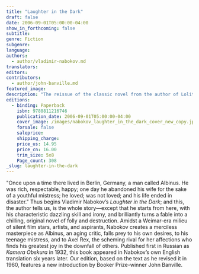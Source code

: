```yaml
---
title: "Laughter in the Dark"
draft: false
date: 2006-09-01T05:00:00-04:00
show_in_forthcoming: false
subtitle:
genre: Fiction
subgenre:
language:
authors:
  - author/vladimir-nabokov.md
translators:
editors:
contributors:
  - author/john-banville.md
featured_image:
description: "The reissue of the classic novel from the author of Lolita which brilliantly portrays one man's ruin through love and betrayal. "
editions:
  - binding: Paperback
    isbn: 9780811216746
    publication_date: 2006-09-01T05:00:00-04:00
    cover_image: /images/nabokov_laughter_in_the_dark_cover_new_copy.jpg
    forsale: false
    saleprice:
    shipping_charge:
    price_us: 14.95
    price_cn: 16.00
    trim_size: 5x8
    Page_count: 308
_slug: laughter-in-the-dark
---
```


"Once upon a time there lived in Berlin, Germany, a man called Albinus. He was rich, respectable, happy; one day he abandoned his wife for the sake of a youthful mistress; he loved; was not loved; and his life ended in disaster." Thus begins Vladimir Nabokov’s _Laughter in the Dark_; and this, the author tells us, is the whole story—except that he starts from here, with his characteristic dazzling skill and irony, and brilliantly turns a fable into a chilling, original novel of folly and destruction. Amidst a Weimar-era milieu of silent film stars, artists, and aspirants, Nabokov creates a merciless masterpiece as Albinus, an aging critic, falls prey to his own desires, to his teenage mistress, and to Axel Rex, the scheming rival for her affections who finds his greatest joy in the downfall of others. Published first in Russian as _Kamera Obskura_ in 1932, this book appeared in Nabokov’s own English translation six years later. Our edition, based on the text as he revised it in 1960, features a new introduction by Booker Prize-winner John Banville.

